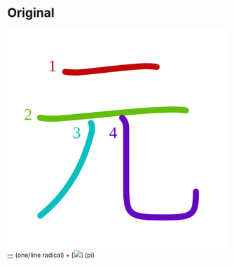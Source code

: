# Original
![5143](Kanji/kanji-colorize/5143.svg)
[一](Kanji/kanji-dict/一.md) (one/line radical) + [![](http://www.kanjidamage.com/assets/radsmall/pi-f6ac26cbd90eb87badd836999b47cd54ca21a1745c6789b9ecfe44f957f7cf17.jpg)] (pi)